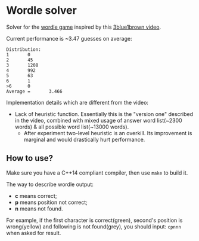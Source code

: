 # Wordle solver

Solver for the [wordle game](https://www.nytimes.com/games/wordle/index.html) inspired by this [3blue1brown video](https://www.youtube.com/watch?v=v68zYyaEmEA&t=1031s).

Current performance is ~3.47 guesses on average:
```
Distribution:
1       0
2       45
3       1208
4       992
5       63
6       1
>6      0
Average =       3.466
```

Implementation details which are different from the video:
* Lack of heuristic function. Essentially this is the "version one" described in the video, combined with mixed usage of answer word list(~2300 words) & all possible word list(~13000 words).
    * After experiment two-level heuristic is an overkill. Its improvement is marginal and would drastically hurt performance.

## How to use?

Make sure you have a C++14 compliant compiler, then use `make` to build it.

The way to describe wordle output:
* **c** means correct;
* **p** means position not correct;
* **n** means not found.

For example, if the first character is correct(green), second's position is wrong(yellow) and following is not found(grey), you should input: `cpnnn` when asked for result.
